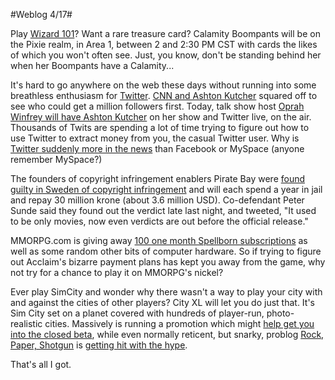 #Weblog 4/17#

Play [Wizard 101](http://wizard101.com)? Want a rare treasure card? Calamity Boompants will be on the Pixie realm, in Area 1, between 2 and 2:30 PM CST with cards the likes of which you won't often see. Just, you know, don't be standing behind her when her Boompants have a Calamity...

It's hard to go anywhere on the web these days without running into some breathless enthusiasm for [Twitter](http://twitter.com). [CNN and Ashton Kutcher](http://www.cnn.com/2009/TECH/04/15/ashton.cnn.twitter.battle/) squared off to see who could get a million followers first. Today, talk show host [Oprah Winfrey will have Ashton Kutcher](http://www.google.com/hostednews/afp/article/ALeqM5iP579YztFkdlBi3qieOtIOcNR43w) on her show and Twitter live, on the air. Thousands of Twits are spending a lot of time trying to figure out how to use Twitter to extract money from you, the casual Twitter user. Why is [Twitter suddenly more in the news](http://www.techcrunch.com/2009/04/14/its-official-twitter-is-more-popular-than-britney/) than Facebook or MySpace (anyone remember MySpace?)

The founders of copyright infringement enablers Pirate Bay were [found guilty in Sweden of copyright infringement](http://news.bbc.co.uk/2/hi/technology/8003799.stm) and will each spend a year in jail and repay 30 million krone (about 3.6 million USD). Co-defendant Peter Sunde said they found out the verdict late last night, and tweeted, "It used to be only movies, now even verdicts are out before the official release."

MMORPG.com is giving away [100 one month Spellborn subscriptions](http://www.mmorpg.com/contests/spellborn_promo.cfm) as well as some random other bits of computer hardware. So if trying to figure out Acclaim's bizarre payment plans has kept you away from the game, why not try for a chance to play it on MMORPG's nickel?



Ever play SimCity and wonder why there wasn't a way to play your city with and against the cities of other players? City XL will let you do just that. It's Sim City set on a planet covered with hundreds of player-run, photo-realistic cities. Massively is running a promotion which might [help get you into the closed beta](http://www.massively.com/2009/04/16/massively-and-cities-xl-team-up-for-special-closed-beta-promotio/), while even normally reticent, but snarky, problog [Rock, Paper, Shotgun](http://www.rockpapershotgun.com/) is [getting hit with the hype](http://www.rockpapershotgun.com/2009/04/16/set-squares-and-the-city-cities-xl-beta-registration/).

That's all I got.

